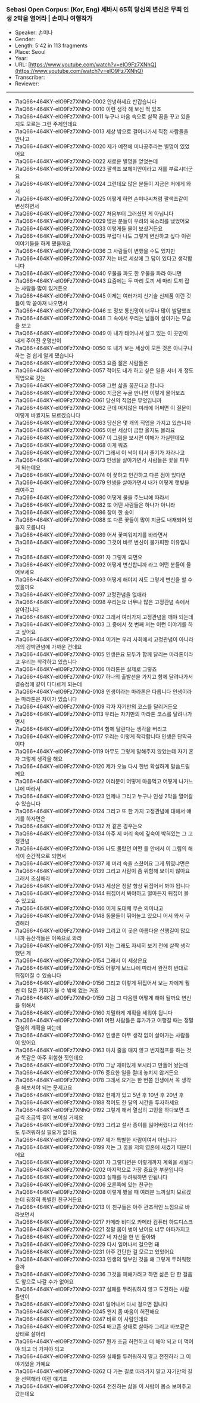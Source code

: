 ### Sebasi Open Corpus: (Kor, Eng) 세바시 65회 당신의 변신은 무죄 인생 2막을 열어라 | 손미나 여행작가

- Speaker: 손미나
- Gender: 
- Length: 5:42 in 113 fragments
- Place: Seoul
- Year: 
- URL: [https://www.youtube.com/watch?v=eIO9Fz7XNhQ](https://www.youtube.com/watch?v=eIO9Fz7XNhQ)
- Transcriber: 
- Reviewer: 

---

- 7IaQ66+464KY-eIO9Fz7XNhQ-0002 안녕하세요 반갑습니다
- 7IaQ66+464KY-eIO9Fz7XNhQ-0010 이런 생각 해 보신 적 있죠
- 7IaQ66+464KY-eIO9Fz7XNhQ-0011 누구나 마음 속으로 살짝 꿈을 꾸고 있을지도 모르는 그런 주제인데요
- 7IaQ66+464KY-eIO9Fz7XNhQ-0013 세상 밖으로 걸어나가서 직접 사람들을 만나고
- 7IaQ66+464KY-eIO9Fz7XNhQ-0020 제가 예전에 미나공주라는 별명이 있었어요
- 7IaQ66+464KY-eIO9Fz7XNhQ-0022 새로운 별명을 얻었는데
- 7IaQ66+464KY-eIO9Fz7XNhQ-0023 팔색조 보헤미안이라고 저를 부르시더군요
- 7IaQ66+464KY-eIO9Fz7XNhQ-0024 그런데요 많은 분들이 지금은 저에게 와서
- 7IaQ66+464KY-eIO9Fz7XNhQ-0025 어떻게 하면 손미나씨처럼 팔색조같이 변신하면서
- 7IaQ66+464KY-eIO9Fz7XNhQ-0027 처음부터 그러셨던 게 아닙니다
- 7IaQ66+464KY-eIO9Fz7XNhQ-0029 많은 분들이 우려의 목소리를 냈었어요
- 7IaQ66+464KY-eIO9Fz7XNhQ-0033 이렇게들 물어 보셨거든요
- 7IaQ66+464KY-eIO9Fz7XNhQ-0035 부럽다 나도 그렇게 변신하고 싶다 이런 이야기들을 하게 됐을까요
- 7IaQ66+464KY-eIO9Fz7XNhQ-0036 그 사람들이 변했을 수도 있지만
- 7IaQ66+464KY-eIO9Fz7XNhQ-0037 저는 바로 세상에 그 답이 있다고 생각합니다
- 7IaQ66+464KY-eIO9Fz7XNhQ-0040 우물을 파도 한 우물을 파라 아니면
- 7IaQ66+464KY-eIO9Fz7XNhQ-0043 요즘에는 두 마리 토끼 세 마리 토끼 잡는 사람들 많이 있거든요
- 7IaQ66+464KY-eIO9Fz7XNhQ-0045 이제는 여러가지 신기술 신제품 이런 것들이 막 쏟아져 나오면서
- 7IaQ66+464KY-eIO9Fz7XNhQ-0046 또 정보 통신망이 너무나 많이 발달했죠
- 7IaQ66+464KY-eIO9Fz7XNhQ-0048 그 속에서 우리는 남들이 살아가는 모습을 보고
- 7IaQ66+464KY-eIO9Fz7XNhQ-0049 아 내가 태어나서 살고 있는 이 곳만이 내게 주어진 운명만이
- 7IaQ66+464KY-eIO9Fz7XNhQ-0050 또 내가 보는 세상이 모든 것은 아니구나 하는 걸 쉽게 알게 됐습니다
- 7IaQ66+464KY-eIO9Fz7XNhQ-0053 요즘 젊은 사람들은
- 7IaQ66+464KY-eIO9Fz7XNhQ-0057 적어도 내가 하고 싶은 일을 서너 개 정도 직업으로 갖는
- 7IaQ66+464KY-eIO9Fz7XNhQ-0058 그런 삶을 꿈꾼다고 합니다
- 7IaQ66+464KY-eIO9Fz7XNhQ-0060 지금은 누굴 만나면 이렇게 물어보죠
- 7IaQ66+464KY-eIO9Fz7XNhQ-0061 당신의 직업은 무엇입니까
- 7IaQ66+464KY-eIO9Fz7XNhQ-0062 근데 머지않은 미래에 어쩌면 이 질문이 이렇게 바뀔지도 모르겠습니다
- 7IaQ66+464KY-eIO9Fz7XNhQ-0063 당신은 몇 개의 직업을 가지고 있습니까
- 7IaQ66+464KY-eIO9Fz7XNhQ-0065 이런 세상이 금방 올지도 몰라요
- 7IaQ66+464KY-eIO9Fz7XNhQ-0067 이 그림을 보시면 이해가 가실텐데요
- 7IaQ66+464KY-eIO9Fz7XNhQ-0068 이게 뭐죠
- 7IaQ66+464KY-eIO9Fz7XNhQ-0071 그래서 이 싹이 터서 줄기가 자라나고
- 7IaQ66+464KY-eIO9Fz7XNhQ-0073 인생을 살아가면서 사람들은 꽃을 피우게 되는데요
- 7IaQ66+464KY-eIO9Fz7XNhQ-0074 이 꽃하고 인간하고 다른 점이 있다면
- 7IaQ66+464KY-eIO9Fz7XNhQ-0079 인생을 살아가면서 내가 어떻게 햇빛을 쐬여주고
- 7IaQ66+464KY-eIO9Fz7XNhQ-0080 어떻게 물을 주느냐에 따라서
- 7IaQ66+464KY-eIO9Fz7XNhQ-0082 또 어떤 사람들은 하나가 아니라
- 7IaQ66+464KY-eIO9Fz7XNhQ-0086 장미 한 송이
- 7IaQ66+464KY-eIO9Fz7XNhQ-0088 또 다른 꽃들이 많이 지금도 내재되어 있을지 모릅니다
- 7IaQ66+464KY-eIO9Fz7XNhQ-0089 어서 꽃피워지기를 바라면서
- 7IaQ66+464KY-eIO9Fz7XNhQ-0090 그것이 바로 변신이 불가피한 이유입니다
- 7IaQ66+464KY-eIO9Fz7XNhQ-0091 자 그렇게 되면요
- 7IaQ66+464KY-eIO9Fz7XNhQ-0092 어떻게 변신합니까 라고 어떤 분들이 물어보세요
- 7IaQ66+464KY-eIO9Fz7XNhQ-0093 어떻게 해야지 저도 그렇게 변신을 할 수 있을까요
- 7IaQ66+464KY-eIO9Fz7XNhQ-0097 고정관념을 없애라
- 7IaQ66+464KY-eIO9Fz7XNhQ-0098 우리는요 너무나 많은 고정관념 속에서 살아갑니다
- 7IaQ66+464KY-eIO9Fz7XNhQ-0102 그래서 여러가지 고정관념을 깨야 되는데
- 7IaQ66+464KY-eIO9Fz7XNhQ-0103 그 중에서 첫 번째 저는 이런 이야기를 하고 싶어요
- 7IaQ66+464KY-eIO9Fz7XNhQ-0104 이거는 우리 사회에서 고정관념이 아니라 거의 강박관념에 가까운 건데요
- 7IaQ66+464KY-eIO9Fz7XNhQ-0105 인생은요 모두가 함께 달리는 마라톤이라고 우리는 착각하고 있습니다
- 7IaQ66+464KY-eIO9Fz7XNhQ-0106 마라톤은 실제로 그렇죠
- 7IaQ66+464KY-eIO9Fz7XNhQ-0107 하나의 출발선을 가지고 함께 달려나가서 결승점에 같이 다다르게 되는데
- 7IaQ66+464KY-eIO9Fz7XNhQ-0108 인생이라는 마라톤은 다릅니다 인생이라는 마라톤은 차이가 있습니다
- 7IaQ66+464KY-eIO9Fz7XNhQ-0109 각자 자기만의 코스를 달리거든요
- 7IaQ66+464KY-eIO9Fz7XNhQ-0113 우리는 자기만의 마라톤 코스를 달려나가면서
- 7IaQ66+464KY-eIO9Fz7XNhQ-0114 함께 달린다는 생각을 버리고
- 7IaQ66+464KY-eIO9Fz7XNhQ-0117 우리는 이렇게 착각합니다 인생은 단막극이다
- 7IaQ66+464KY-eIO9Fz7XNhQ-0119 아무도 그렇게 말해주지 않았는데 자기 혼자 그렇게 생각을 해요
- 7IaQ66+464KY-eIO9Fz7XNhQ-0120 제가 오늘 다시 한번 확실하게 말씀드릴께요
- 7IaQ66+464KY-eIO9Fz7XNhQ-0122 여러분이 어떻게 마음먹고 어떻게 나가느냐에 따라서
- 7IaQ66+464KY-eIO9Fz7XNhQ-0123 언제나 그리고 누구나 인생 2막을 열어갈 수 있습니다
- 7IaQ66+464KY-eIO9Fz7XNhQ-0124 그리고 또 한 가지 고정관념에 대해서 얘기를 하자면은
- 7IaQ66+464KY-eIO9Fz7XNhQ-0132 저 같은 경우는요
- 7IaQ66+464KY-eIO9Fz7XNhQ-0134 아주 제 머리 속에 깊숙이 박혀있는 그 고정관념
- 7IaQ66+464KY-eIO9Fz7XNhQ-0136 나도 몰랐던 어떤 틀 안에서 이 그림의 해석이 순간적으로 되면서
- 7IaQ66+464KY-eIO9Fz7XNhQ-0137 제 머리 속을 스쳤어요 그게 뭐였냐면은
- 7IaQ66+464KY-eIO9Fz7XNhQ-0139 그리고 사람이 좀 위험해 보이지 않아요 그래서 조심해라
- 7IaQ66+464KY-eIO9Fz7XNhQ-0143 세상은 정말 항상 뒤집어서 봐야 됩니다
- 7IaQ66+464KY-eIO9Fz7XNhQ-0144 뒤집어서 봐야하고 얼마든지 뒤집어 볼 수 있고요
- 7IaQ66+464KY-eIO9Fz7XNhQ-0146 이게 도대체 무슨 의미냐고
- 7IaQ66+464KY-eIO9Fz7XNhQ-0148 동물들이 뛰어놀고 있으니 어서 와서 구경해라
- 7IaQ66+464KY-eIO9Fz7XNhQ-0149 그리고 이 곳은 아름다운 산행길이 많으니까 등산객들은 이쪽으로 와라
- 7IaQ66+464KY-eIO9Fz7XNhQ-0151 저는 그래도 자세히 보기 전에 살짝 생각했던 게
- 7IaQ66+464KY-eIO9Fz7XNhQ-0154 그래서 이 세상은요
- 7IaQ66+464KY-eIO9Fz7XNhQ-0155 어떻게 보느냐에 따라서 완전히 반대로 뒤집어질 수 있습니다
- 7IaQ66+464KY-eIO9Fz7XNhQ-0156 그리고 이렇게 뒤집어서 보는 자에게 훨씬 더 많은 기회가 올 수 밖에 없는 거죠
- 7IaQ66+464KY-eIO9Fz7XNhQ-0159 그럼 그 다음엔 어떻게 해야 될까요 변신을 위해서
- 7IaQ66+464KY-eIO9Fz7XNhQ-0160 치밀하게 계획을 세워야 됩니다
- 7IaQ66+464KY-eIO9Fz7XNhQ-0161 어떤 사람들은 휴가가고 여행갈 때는 정말 열심히 계획을 짜는데
- 7IaQ66+464KY-eIO9Fz7XNhQ-0162 인생은 아무 생각 없이 살아가는 사람들이 있어요
- 7IaQ66+464KY-eIO9Fz7XNhQ-0163 마치 줄을 매지 않고 번지점프를 하는 것과 똑같은 아주 위험한 짓인데요
- 7IaQ66+464KY-eIO9Fz7XNhQ-0170 그냥 재미있게 보시라고 만들어 놨는데
- 7IaQ66+464KY-eIO9Fz7XNhQ-0176 중요한 일을 절대 놓치지 않거든요
- 7IaQ66+464KY-eIO9Fz7XNhQ-0178 그래서 요거는 한 번쯤 인생에서 꼭 생각을 해보셔야 되는 문제고요
- 7IaQ66+464KY-eIO9Fz7XNhQ-0182 현재가 있고 5년 후 10년 후 20년 후
- 7IaQ66+464KY-eIO9Fz7XNhQ-0188 적어도 한 달의 시간을 투자하세요
- 7IaQ66+464KY-eIO9Fz7XNhQ-0192 그렇게 해서 열심히 고민을 하다보면 조금씩 조금씩 길이 보이실 거에요
- 7IaQ66+464KY-eIO9Fz7XNhQ-0193 그리고 설사 종이를 잃어버렸다고 하더라도 두려워하실 필요가 없어요
- 7IaQ66+464KY-eIO9Fz7XNhQ-0197 제가 특별한 사람이여서 아닙니다
- 7IaQ66+464KY-eIO9Fz7XNhQ-0199 저는 그 꿈을 저의 영혼에 새겼기 때문이에요
- 7IaQ66+464KY-eIO9Fz7XNhQ-0201 자 그렇다면은 이렇게까지 계획을 세웠다
- 7IaQ66+464KY-eIO9Fz7XNhQ-0202 마지막으로 가장 중요한 부분입니다
- 7IaQ66+464KY-eIO9Fz7XNhQ-0203 실패를 두려워하면 안됩니다
- 7IaQ66+464KY-eIO9Fz7XNhQ-0206 오른쪽에 있는 친구는
- 7IaQ66+464KY-eIO9Fz7XNhQ-0208 이렇게 봤을 때 여러분 느끼실지 모르겠는데 굉장히 특별한 친구거든요
- 7IaQ66+464KY-eIO9Fz7XNhQ-0213 이 친구들은 아주 관조적인 느낌으로 바라보면서
- 7IaQ66+464KY-eIO9Fz7XNhQ-0217 카메라 비디오 카메라 컴퓨터 하드디스크
- 7IaQ66+464KY-eIO9Fz7XNhQ-0221 정말 몸이 병이 났어요 너무 아파가지고
- 7IaQ66+464KY-eIO9Fz7XNhQ-0227 네 자신을 한 번 돌아봐
- 7IaQ66+464KY-eIO9Fz7XNhQ-0229 다시 일어나서 걸으면 돼
- 7IaQ66+464KY-eIO9Fz7XNhQ-0231 아주 간단한 걸 모르고 있었어요
- 7IaQ66+464KY-eIO9Fz7XNhQ-0233 인생의 일부인 것을 왜 그렇게 두려워했을까
- 7IaQ66+464KY-eIO9Fz7XNhQ-0236 그것을 피해가려고 하면 삶은 단 한 걸음도 앞으로 나갈 수가 없어요
- 7IaQ66+464KY-eIO9Fz7XNhQ-0237 실패를 두려워하지 않고 도전하는 사람들만이
- 7IaQ66+464KY-eIO9Fz7XNhQ-0241 일어나서 다시 걸으면 됩니다
- 7IaQ66+464KY-eIO9Fz7XNhQ-0245 왠지 좀 마음이 허전해요
- 7IaQ66+464KY-eIO9Fz7XNhQ-0247 바로 이 사람인데요
- 7IaQ66+464KY-eIO9Fz7XNhQ-0254 배고픈 상태로 살아라 그리고 바보같은 상태로 살아라
- 7IaQ66+464KY-eIO9Fz7XNhQ-0257 뭔가 조금 허전하고 더 해야 되고 더 먹어야 되고 더 가져야 되고
- 7IaQ66+464KY-eIO9Fz7XNhQ-0259 실패를 두려워하지 말고 전진하라 그 이야기였을 거예요
- 7IaQ66+464KY-eIO9Fz7XNhQ-0262 다 가는 길로 따라가지 말고 자기만의 길을 선택해라 이런 얘기죠
- 7IaQ66+464KY-eIO9Fz7XNhQ-0264 전진하는 삶을 이 사람이 몸소 보여주고 갔는데요
